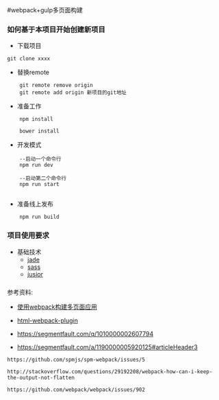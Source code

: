 #webpack+gulp多页面构建

### 如何基于本项目开始创建新项目

*	下载项目
	
```
git clone xxxx
```	
	
*	替换remote

```
	git remote remove origin
	git remote add origin 新项目的git地址
```

*	准备工作

```
	npm install
	
	bower install
```

*	开发模式

```
	--启动一个命令行
	npm run dev 
	
	--启动第二个命令行
	npm run start
	
```	
	
*	准备线上发布
	
```
	npm run build
```	

### 项目使用要求
*	基础技术
	*	[jade]()
	*	[sass]()
	*	[jusior]()


### 




参考资料:

*	[使用webpack构建多页面应用](https://segmentfault.com/a/1190000005920125)
*	[html-webpack-plugin](https://github.com/ampedandwired/html-webpack-plugin)

*	https://segmentfault.com/q/1010000002607794
*	https://segmentfault.com/a/1190000005920125#articleHeader3



```
https://github.com/spmjs/spm-webpack/issues/5

http://stackoverflow.com/questions/29192208/webpack-how-can-i-keep-the-output-not-flatten

https://github.com/webpack/webpack/issues/902
```